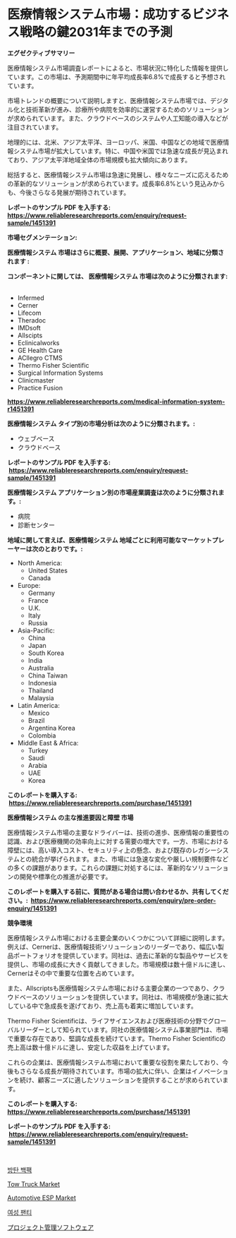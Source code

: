 <p><h1>医療情報システム市場：成功するビジネス戦略の鍵2031年までの予測</h1></p><p><strong>エグゼクティブサマリー</strong></p>
<p><p>医療情報システム市場調査レポートによると、市場状況に特化した情報を提供しています。この市場は、予測期間中に年平均成長率6.8%で成長すると予想されています。</p><p>市場トレンドの概要について説明しますと、医療情報システム市場では、デジタル化と技術革新が進み、診療所や病院を効率的に運営するためのソリューションが求められています。また、クラウドベースのシステムや人工知能の導入などが注目されています。</p><p>地理的には、北米、アジア太平洋、ヨーロッパ、米国、中国などの地域で医療情報システム市場が拡大しています。特に、中国や米国では急速な成長が見込まれており、アジア太平洋地域全体の市場規模も拡大傾向にあります。</p><p>総括すると、医療情報システム市場は急速に発展し、様々なニーズに応えるための革新的なソリューションが求められています。成長率6.8%という見込みからも、今後さらなる発展が期待されています。</p></p>
<p><strong>レポートのサンプル PDF を入手する: <a href="https://www.reliableresearchreports.com/enquiry/request-sample/1451391">https://www.reliableresearchreports.com/enquiry/request-sample/1451391</a></strong></p>
<p><strong>市場セグメンテーション:</strong></p>
<p><strong> 医療情報システム 市場はさらに概要、展開、アプリケーション、地域に分類されます :</strong></p>
<p><strong>コンポーネントに関しては、 医療情報システム 市場は次のように分類されます: &nbsp;</strong></p>
<p><ul><li>Infermed</li><li>Cerner</li><li>Lifecom</li><li>Theradoc</li><li>IMDsoft</li><li>Allscipts</li><li>Eclinicalworks</li><li>GE Health Care</li><li>ACllegro CTMS</li><li>Thermo Fisher Scientific</li><li>Surgical Information Systems</li><li>Clinicmaster</li><li>Practice Fusion</li></ul></p>
<p><strong><a href="https://www.reliableresearchreports.com/medical-information-system-r1451391">https://www.reliableresearchreports.com/medical-information-system-r1451391</a></strong></p>
<p><strong> 医療情報システム タイプ別の市場分析は次のように分類されます。:</strong></p>
<p><ul><li>ウェブベース</li><li>クラウドベース</li></ul></p>
<p><strong>レポートのサンプル PDF を入手する: &nbsp;<a href="https://www.reliableresearchreports.com/enquiry/request-sample/1451391">https://www.reliableresearchreports.com/enquiry/request-sample/1451391</a></strong></p>
<p><strong> 医療情報システム アプリケーション別の市場産業調査は次のように分類されます。:</strong></p>
<p><ul><li>病院</li><li>診断センター</li></ul></p>
<p><strong>地域に関して言えば、医療情報システム 地域ごとに利用可能なマーケットプレーヤーは次のとおりです。:</strong></p>
<p><ul>
    <li>
        North America:
        <ul>
            <li>United States</li>
            <li>Canada</li>
        </ul>
    </li>
    <li>
        Europe:
        <ul>
            <li>Germany</li>
            <li>France</li>
            <li>U.K.</li>
            <li>Italy</li>
            <li>Russia</li>
        </ul>
    </li>
    <li>
        Asia-Pacific:
        <ul>
            <li>China</li>
            <li>Japan</li>
            <li>South Korea</li>
            <li>India</li>
            <li>Australia</li>
            <li>China Taiwan</li>
            <li>Indonesia</li>
            <li>Thailand</li>
            <li>Malaysia</li>
        </ul>
    </li>
    <li>
        Latin America:
        <ul>
            <li>Mexico</li>
            <li>Brazil</li>
            <li>Argentina Korea</li>
            <li>Colombia</li>
        </ul>
    </li>
    <li>
        Middle East & Africa:
        <ul>
            <li>Turkey</li>
            <li>Saudi</li>
            <li>Arabia</li>
            <li>UAE</li>
            <li>Korea</li>
        </ul>
    </li>
    </ul></p>
<p><strong>このレポートを購入する: &nbsp;<a href="https://www.reliableresearchreports.com/purchase/1451391">https://www.reliableresearchreports.com/purchase/1451391</a></strong></p>
<p><strong>医療情報システム の主な推進要因と障壁 市場</strong></p>
<p><p>医療情報システム市場の主要なドライバーは、技術の進歩、医療情報の重要性の認識、および医療機関の効率向上に対する需要の増大です。一方、市場における障壁には、高い導入コスト、セキュリティ上の懸念、および既存のレガシーシステムとの統合が挙げられます。また、市場には急速な変化や厳しい規制要件などの多くの課題があります。これらの課題に対処するには、革新的なソリューションの開発や標準化の推進が必要です。</p></p>
<p><strong>このレポートを購入する前に、質問がある場合は問い合わせるか、共有してください。:&nbsp; <a href="https://www.reliableresearchreports.com/enquiry/pre-order-enquiry/1451391">https://www.reliableresearchreports.com/enquiry/pre-order-enquiry/1451391</a></strong></p>
<p><strong>競争環境</strong></p>
<p><p>医療情報システム市場における主要企業のいくつかについて詳細に説明します。例えば、Cernerは、医療情報技術ソリューションのリーダーであり、幅広い製品ポートフォリオを提供しています。同社は、過去に革新的な製品やサービスを提供し、市場の成長に大きく貢献してきました。市場規模は数十億ドルに達し、Cernerはその中で重要な位置を占めています。</p><p>また、Allscriptsも医療情報システム市場における主要企業の一つであり、クラウドベースのソリューションを提供しています。同社は、市場規模が急速に拡大している中で急成長を遂げており、売上高も着実に増加しています。</p><p>Thermo Fisher Scientificは、ライフサイエンスおよび医療技術の分野でグローバルリーダーとして知られています。同社の医療情報システム事業部門は、市場で重要な存在であり、堅調な成長を続けています。Thermo Fisher Scientificの売上高は数十億ドルに達し、安定した収益を上げています。</p><p>これらの企業は、医療情報システム市場において重要な役割を果たしており、今後もさらなる成長が期待されています。市場の拡大に伴い、企業はイノベーションを続け、顧客ニーズに適したソリューションを提供することが求められています。</p></p>
<p><strong>このレポートを購入する: &nbsp; <a href="https://www.reliableresearchreports.com/purchase/1451391">https://www.reliableresearchreports.com/purchase/1451391</a></strong></p>
<p><strong>レポートのサンプル PDF を入手する: &nbsp;<a href="https://www.reliableresearchreports.com/enquiry/request-sample/1451391">https://www.reliableresearchreports.com/enquiry/request-sample/1451391</a></strong><strong></strong></p>
<p>&nbsp;</p>
<p><p><a href="https://github.com/CliftonFisher9067/Market-Research-Report-List-1/blob/main/340694219391.md">방탄 백팩</a></p><p><a href="https://github.com/dx0328/Market-Research-Report-List-2/blob/main/tow-truck-market.md">Tow Truck Market</a></p><p><a href="https://github.com/Glendatilghmankmgz0rbhwpy/Market-Research-Report-List-2/blob/main/automotive-esp-market.md">Automotive ESP Market</a></p><p><a href="https://github.com/fernandotryO5lson96765/Market-Research-Report-List-1/blob/main/633269319392.md">여성 팬티</a></p><p><a href="https://github.com/EmoryYundt1935/Market-Research-Report-List-1/blob/main/996812120893.md">プロジェクト管理ソフトウェア</a></p></p>
